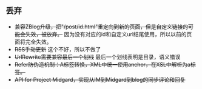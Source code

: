 ## 丢弃 ##

  * ~~兼容ZBlog升级，把"/post/id.html"重定向到新的页面，但是自定义链接的可能会失效，被放弃。~~ 因为没有对应的id和自定义url结尾使用，所以以前的页面将完全失效。
  * ~~RSS手动更新~~ 这个不好，所以不做了
  * ~~UrlRewrite需要兼容最后一个划线~~ 最后一个划线表明是目录，语义错误
  * ~~Refer防伪造机制：A标签转换，XML中统一使用anchor，在XSL中解析为a标签。~~
  * ~~API for Project Midgard，实现从IM到Midgard到blog的同步评论和回复~~